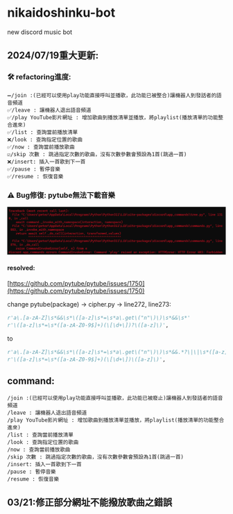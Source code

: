 # nikaidoshinku-bot

new discord music bot

## 2024/07/19重大更新:

### 🛠️ refactoring進度:

```
➖/join :(已經可以使用play功能直接呼叫並播歌，此功能已被整合)讓機器人到發話者的語音頻道
✅/leave : 讓機器人退出語音頻道
✅/play YouTube影片網址 : 增加歌曲到播放清單並播放，將playlist(播放清單的功能整合進來)
✅/list : 查詢當前播放清單
❌/look : 查詢指定位置的歌曲
✅/now : 查詢當前播放歌曲
☑️/skip 次數 : 跳過指定次數的歌曲，沒有次數參數會預設為1首(跳過一首)
❌/insert: 插入一首歌到下一首
✅/pause : 暫停音樂
✅/resume : 恢復音樂
```
### ⚠️ Bug修復: pytube無法下載音樂

![bug](bug.png)

#### resolved:
[https://github.com/pytube/pytube/issues/1750](https://github.com/pytube/pytube/issues/1750)

change pytube(package) -> cipher.py -> line272, line273:
```python
r'a\.[a-zA-Z]\s*&&\s*\([a-z]\s*=\s*a\.get\("n"\)\)\s*&&\s*'
r'\([a-z]\s*=\s*([a-zA-Z0-9$]+)(\[\d+\])?\([a-z]\)',
```
to

```python
r'a\.[a-zA-Z]\s*&&\s*\([a-z]\s*=\s*a\.get\("n"\)\)\s*&&.*?\|\|\s*([a-z]+)',
r'\([a-z]\s*=\s*([a-zA-Z0-9$]+)(\[\d+\])\([a-z]\)',
```

## command:

```
/join :(已經可以使用play功能直接呼叫並播歌，此功能已被廢止)讓機器人到發話者的語音頻道
/leave : 讓機器人退出語音頻道
/play YouTube影片網址 : 增加歌曲到播放清單並播放，將playlist(播放清單的功能整合進來)
/list : 查詢當前播放清單
/look : 查詢指定位置的歌曲
/now : 查詢當前播放歌曲
/skip 次數 : 跳過指定次數的歌曲，沒有次數參數會預設為1首(跳過一首)
/insert: 插入一首歌到下一首
/pause : 暫停音樂
/resume : 恢復音樂
```
## 03/21:修正部分網址不能撥放歌曲之錯誤
